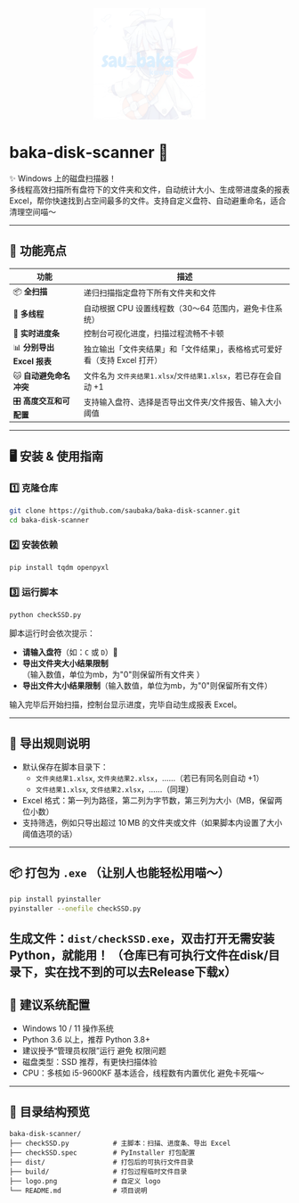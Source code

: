 <p align="center">
  <img src="logo.png" alt="baka-disk-scanner logo" width="200"/>
</p>

# baka‑disk‑scanner 🐾

✨ Windows 上的磁盘扫描器！  
多线程高效扫描所有盘符下的文件夹和文件，自动统计大小、生成带进度条的报表 Excel，帮你快速找到占空间最多的文件。支持自定义盘符、自动避重命名，适合清理空间喵～

---

## 🧩 功能亮点

| 功能                           | 描述                                                                 |
|--------------------------------|----------------------------------------------------------------------|
| 📦 **全扫描**                  | 递归扫描指定盘符下所有文件夹和文件                                  |
| 🚀 **多线程**                  | 自动根据 CPU 设置线程数（30～64 范围内，避免卡住系统）               |
| 🍰 **实时进度条**              | 控制台可视化进度，扫描过程流畅不卡顿                                |
| 📊 **分别导出 Excel 报表**     | 独立输出「文件夹结果」和「文件结果」，表格格式可爱好看（支持 Excel 打开） |
| 🐱 **自动避免命名冲突**        | 文件名为 `文件夹结果1.xlsx`/`文件结果1.xlsx`，若已存在会自动 +1         |
| 🎛 **高度交互和可配置**        | 支持输入盘符、选择是否导出文件夹/文件报告、输入大小阈值               |

---

## 🖥️ 安装 & 使用指南

### 1️⃣ 克隆仓库

```bash
git clone https://github.com/saubaka/baka-disk-scanner.git
cd baka-disk-scanner
```

### 2️⃣ 安装依赖

```bash
pip install tqdm openpyxl
```

### 3️⃣ 运行脚本

```bash
python checkSSD.py
```

脚本运行时会依次提示：

- **请输入盘符**（如：`C` 或 `D`）🐾
- **导出文件夹大小结果限制**（输入数值，单位为mb，为"0"则保留所有文件夹 ）
- **导出文件大小结果限制**（输入数值，单位为mb，为"0"则保留所有文件）

输入完毕后开始扫描，控制台显示进度，完毕自动生成报表 Excel。

---

## 📂 导出规则说明

- 默认保存在脚本目录下：
  - `文件夹结果1.xlsx`, `文件夹结果2.xlsx`，……（若已有同名则自动 +1）
  - `文件结果1.xlsx`, `文件结果2.xlsx`，……（同理）
- Excel 格式：第一列为路径，第二列为字节数，第三列为大小（MB，保留两位小数）
- 支持筛选，例如只导出超过 10 MB 的文件夹或文件（如果脚本内设置了大小阈值选项的话）

---

## 📦 打包为 `.exe` （让别人也能轻松用喵～）

```bash
pip install pyinstaller
pyinstaller --onefile checkSSD.py
```

生成文件：`dist/checkSSD.exe`，双击打开无需安装 Python，就能用！
 （仓库已有可执行文件在disk/目录下，实在找不到的可以去Release下载x）
---

## 🎯 建议系统配置

- Windows 10 / 11 操作系统  
- Python 3.6 以上，推荐 Python 3.8+  
- 建议授予“管理员权限”运行 避免 权限问题  
- 磁盘类型：SSD 推荐，有更快扫描体验  
- CPU：多核如 i5-9600KF 基本适合，线程数有内置优化 避免卡死喵～

---

## 🧸 目录结构预览

```
baka-disk-scanner/
├── checkSSD.py           # 主脚本：扫描、进度条、导出 Excel
├── checkSSD.spec         # PyInstaller 打包配置
├── dist/                 # 打包后的可执行文件目录
├── build/                # 打包过程临时文件目录
├── logo.png              # 自定义 logo
└── README.md             # 项目说明
```


